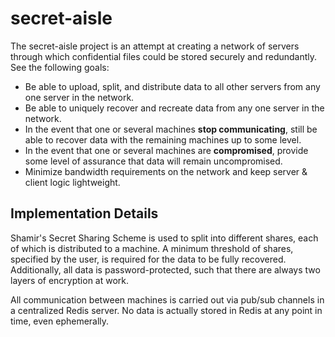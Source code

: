 # secret-aisle

The secret-aisle project is an attempt at creating
a network of servers through which confidential files could be
stored securely and redundantly. See the following goals:

* Be able to upload, split, and distribute data to all 
other servers from any one server in the network.
* Be able to uniquely recover and recreate data from
any one server in the network.
* In the event that one or several machines **stop communicating**,
still be able to recover data with the remaining machines up to 
some level.
* In the event that one or several machines are **compromised**,
provide some level of assurance that data will remain 
uncompromised.
* Minimize bandwidth requirements on the network and keep
server & client logic lightweight.

## Implementation Details

Shamir's Secret Sharing Scheme is used to split into 
different shares, each of which is distributed to a machine. A
minimum threshold of shares, specified by the user, is required 
for the data to be fully recovered. Additionally, all data is 
password-protected, such that there are always two layers of 
encryption at work.

All communication between machines is carried out via
pub/sub channels in a centralized Redis server. No
data is actually stored in Redis at any point in time, even
ephemerally.
